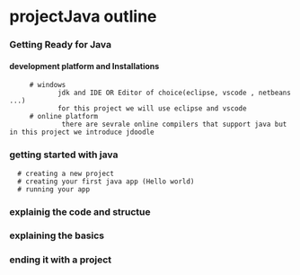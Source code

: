 # projectJava outline
### Getting Ready for Java
   #### development platform and Installations
         # windows 
                jdk and IDE OR Editor of choice(eclipse, vscode , netbeans ...)
                for this project we will use eclipse and vscode
         # online platform 
                 there are sevrale online compilers that support java but in this project we introduce jdoodle
                    
              
### getting started with java
      # creating a new project
      # creating your first java app (Hello world)
      # running your app
### explainig the code and structue 
### explaining the basics 
### ending it with a project 
